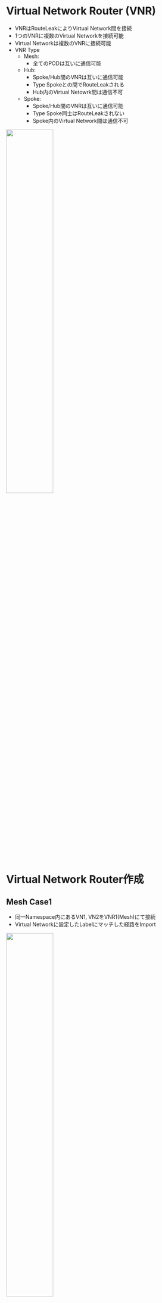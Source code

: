 # Virtual Network Router (VNR)
- VNRはRouteLeakによりVirtual Network間を接続
- 1つのVNRに複数のVirtual Networkを接続可能
- Virtual Networkは複数のVNRに接続可能
- VNR Type
  - Mesh: 
    - 全てのPODは互いに通信可能
  - Hub: 
    - Spoke/Hub間のVNRは互いに通信可能
    - Type Spokeとの間でRouteLeakされる
    - Hub内のVirtual Netowrk間は通信不可
  - Spoke:
    - Spoke/Hub間のVNRは互いに通信可能
    - Type Spoke同士はRouteLeakされない
    - Spoke内のVirtual Network間は通信不可

<img src="https://github.com/jnpr-jp-crdc/CN2/blob/main/Docs/Images/vnr.png" width="50%">

# Virtual Network Router作成
## Mesh Case1
- 同一Namespace内にあるVN1, VN2をVNR1(Mesh)にて接続
- Virtual Networkに設定したLabelにマッチした経路をImport

<img src="https://github.com/jnpr-jp-crdc/CN2/blob/main/Docs/Images/vnr-mesh1.png" width="50%">

[VNR Mesh Case1 sample yaml](https://github.com/jnpr-jp-crdc/CN2/blob/main/Manifests/vnr-mesh1.yaml)

## Mesh Case2
- 同一Namespace内で異なるVNRに接続されているVirtual Network間を接続
- VNRにてVNRに設定したLabelをImportすることでVNR間を接続

<img src="https://github.com/jnpr-jp-crdc/CN2/blob/main/Docs/Images/vnr-mesh2.png" width="50%">

[VNR Mesh Case2 sample yaml](https://github.com/jnpr-jp-crdc/CN2/blob/main/Manifests/vnr-mesh2.yaml)

## Mesh Case3
- 異なるNamespaceで異なるVNRに接続されているVirtual Network間を接続
- VNRにてNamespaceに設定したLabelをImportすることで異なるNamespaceのVNR間を接続

<img src="https://github.com/jnpr-jp-crdc/CN2/blob/main/Docs/Images/vnr-mesh3.png" width="50%">

[VNR Mesh Case3 sample yaml](https://github.com/jnpr-jp-crdc/CN2/blob/main/Manifests/vnr-mesh3.yaml)

## Hub & Spoke Case1
- 同一Namespace内でHub&Spoke
- VN1, VN2はSpoke VNRに接続、VN3はHub VNRに接続
- VN1 / VN3間及び VN2 / VN3間は互いに通信可能
- VN1 / VN2間は通信不可

<img src="https://github.com/jnpr-jp-crdc/CN2/blob/main/Docs/Images/vnr-hubspoke1.png" width="50%">

[VNR Hub&Spoke Case1 sample yaml](https://github.com/jnpr-jp-crdc/CN2/blob/main/Manifests/vnr-hubspoke1.yaml)

## Hub & Spoke Case2
- 異なるNamespace間でHub&Spoke
- VN1, VN2はSpoke VNRに接続、VN3はHub VNRに接続
- VN1 / VN3間及び VN2 / VN3間は互いに通信可能
- VN1 / VN2間は通信不可

<img src="https://github.com/jnpr-jp-crdc/CN2/blob/main/Docs/Images/vnr-hubspoke2.png" width="50%">

[VNR Hub&Spoke Case2 sample yaml](https://github.com/jnpr-jp-crdc/CN2/blob/main/Manifests/vnr-hubspoke2.yaml)


## Hub & Spoke & Mesh
- 異なるNamespace間でHub&Spoke
- VN1, VN2はSpoke VNRに接続、VN3, VN4はHub VNRとMesh VNRに接続
- VN1 - VN3/VN4間、VN2 - VN3/VN4間は互いに通信可能
- VN3, VN4をMesh VNRにも接続することにより、VN3-VN4間も接続可能となる

<img src="https://github.com/jnpr-jp-crdc/CN2/blob/main/Docs/Images/vnr-full.png" width="50%">

[VNR Hub&Spoke&Mesh sample yaml](https://github.com/jnpr-jp-crdc/CN2/blob/main/Manifests/vnr-hubspokemesh.yaml)

## Default VNR
- Default Cluster Namespace, Contrail NamespaceにはDefaultで定義されているVNRがあり、default-podnetwork, default-servicenetwork間の接続、Fabric Networkへの接続が定義されている
- Isolated Namespace作成時にもDefaultでVNRが作成される

<img src="https://github.com/jnpr-jp-crdc/CN2/blob/main/Docs/Images/vnr-default.png" width="50%">
